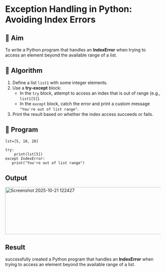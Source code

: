 # Exception Handling in Python: Avoiding Index Errors

## 🎯 Aim
To write a Python program that handles an **IndexError** when trying to access an element beyond the available range of a list.

## 🧠 Algorithm
1. Define a list `list1` with some integer elements.
2. Use a **try-except** block:
   - In the `try` block, attempt to access an index that is out of range (e.g., `list1[5]`).
   - In the `except` block, catch the error and print a custom message `"You're out of list range"`.
3. Print the result based on whether the index access succeeds or fails.

## 🧾 Program
```
lst=[5, 10, 20]

try:
    print(lst[5])
except IndexError:
   print("You're out of list range")
```

## Output
<img width="804" height="152" alt="Screenshot 2025-10-21 122427" src="https://github.com/user-attachments/assets/c9ca935d-9dc2-4270-8370-28ecc098a0fc" />

## Result
successfully created  a Python program that handles an **IndexError** when trying to access an element beyond the available range of a list.

